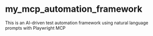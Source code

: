# my_mcp_automation_framework
This is an AI-driven test automation framework using natural language prompts with Playwright MCP
